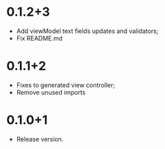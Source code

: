 # 0.1.2+3

- Add viewModel text fields updates and validators;
- Fix README.md

# 0.1.1+2

- Fixes to generated view controller;
- Remove unused imports

# 0.1.0+1

- Release version.
